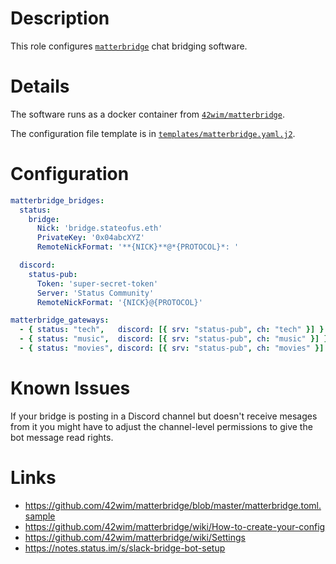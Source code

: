 # Description

This role configures [`matterbridge`](https://github.com/42wim/matterbridge) chat bridging software.

# Details

The software runs as a docker container from [`42wim/matterbridge`](https://hub.docker.com/r/42wim/matterbridge/).

The configuration file template is in [`templates/matterbridge.yaml.j2`](./templates/matterbridge.yaml.j2).

# Configuration

```yaml
matterbridge_bridges:
  status:
    bridge:
      Nick: 'bridge.stateofus.eth'
      PrivateKey: '0x04abcXYZ'
      RemoteNickFormat: '**{NICK}**@*{PROTOCOL}*: '

  discord:
    status-pub:
      Token: 'super-secret-token'
      Server: 'Status Community'
      RemoteNickFormat: '{NICK}@{PROTOCOL}'

matterbridge_gateways:
  - { status: "tech",   discord: [{ srv: "status-pub", ch: "tech" }] }
  - { status: "music",  discord: [{ srv: "status-pub", ch: "music" }] }
  - { status: "movies", discord: [{ srv: "status-pub", ch: "movies" }] }
```

# Known Issues

If your bridge is posting in a Discord channel but doesn't receive mesages from it you might have to adjust the channel-level permissions to give the bot message read rights.

# Links

* https://github.com/42wim/matterbridge/blob/master/matterbridge.toml.sample
* https://github.com/42wim/matterbridge/wiki/How-to-create-your-config
* https://github.com/42wim/matterbridge/wiki/Settings
* https://notes.status.im/s/slack-bridge-bot-setup

